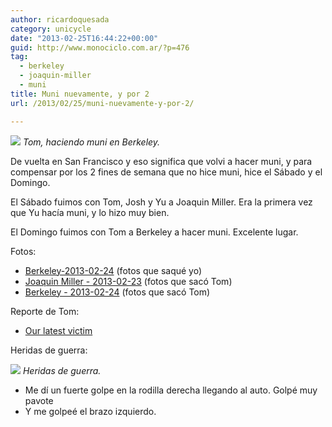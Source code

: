 ```yaml
---
author: ricardoquesada
category: unicycle
date: "2013-02-25T16:44:22+00:00"
guid: http://www.monociclo.com.ar/?p=476
tag:
  - berkeley
  - joaquin-miller
  - muni
title: Muni nuevamente, y por 2
url: /2013/02/25/muni-nuevamente-y-por-2/

---
```

![](https://lh6.googleusercontent.com/-RubnSNQloEo/USuNr-CvCrI/AAAAAAAAsJg/FSBCBC4h04M/s640/IMG_2152.JPG)
*Tom, haciendo muni en Berkeley.*

De vuelta en San Francisco y eso significa que volvi a hacer muni, y para compensar por los 2 fines de semana que no hice muni, hice el Sábado y el Domingo.

El Sábado fuimos con Tom, Josh y Yu a Joaquin Miller. Era la primera vez que Yu hacía muni, y lo hizo muy bien.

El Domingo fuimos con Tom a Berkeley a hacer muni. Excelente lugar.

Fotos:

- [Berkeley-2013-02-24](https://photos.app.goo.gl/ysLPwLVLwnNa8Ykw9) (fotos que saqué yo)
- [Joaquin Miller - 2013-02-23](http://www.flickr.com/photos/tholub/sets/72157632842480942/ "Joaquin Miller - 2013-02-23") (fotos que sacó Tom)
- [Berkeley - 2013-02-24](http://www.flickr.com/photos/tholub/sets/72157632848745755/with/8506622762/) (fotos que sacó Tom)

Reporte de Tom:

- [Our latest victim](http://berkeleyunicycling.org/2013/02/24/our-latest-victim/)

Heridas de guerra:

![](https://lh6.googleusercontent.com/-bw2318fx81o/UTWWkmAm-SI/AAAAAAAAsMU/LVX0rorOwuQ/s800/heridas-2013-02-24.png)
*Heridas de guerra.*

- Me dí un fuerte golpe en la rodilla derecha llegando al auto. Golpé muy pavote
- Y me golpeé el brazo izquierdo.
